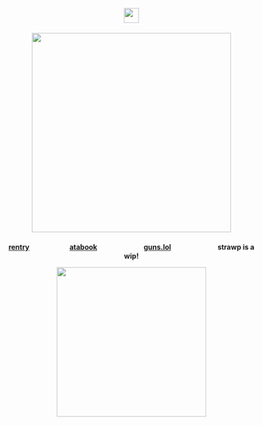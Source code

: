 <p align="center"><img src="https://komarev.com/ghpvc/?username=crossinton&color=b2afd9&label=✩" height="30">


<h4 align="center">
<img src="https://file.garden/ZyPr2TtO7TTyC9op/crossinton%20gh/cross%20png" width="400">

</h4>

<h4 align="center">
  
[rentry](https://rentry.co/crossinton)ㅤㅤㅤ ㅤㅤㅤ[atabook](https://crossinton.atabook.org/)ㅤㅤㅤㅤ ㅤㅤㅤ[guns.lol](https://guns.lol/crossinton)ㅤㅤㅤㅤ ㅤㅤㅤstrawp is a wip!

<img src="https://spotify-github-profile.kittinanx.com/api/view?uid=31ewfgkw636gbfassnmqvzyjluvm&cover_image=true&theme=natemoo-re&show_offline=false&background_color=787894&interchange=false&bar_color=b2afd9&bar_color_cover=false" width="300">

</h4> 
</p>
